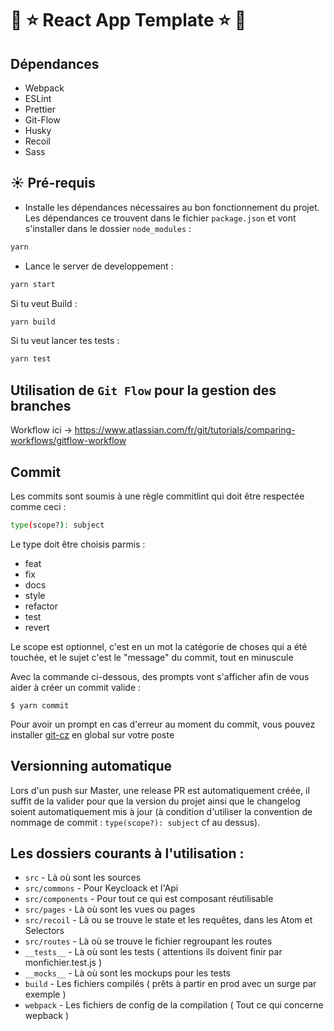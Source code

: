 # :rocket: :star: React App Template :star: :rocket:

## Dépendances

- Webpack
- ESLint
- Prettier
- Git-Flow
- Husky
- Recoil
- Sass


## :sunny: Pré-requis

- Installe les dépendances nécessaires au bon fonctionnement du projet. 
Les dépendances ce trouvent dans le fichier `package.json` et vont s'installer dans le dossier `node_modules` :

```bash
yarn
```

- Lance le server de developpement :

```bash
yarn start
```

Si tu veut Build :

```bash
yarn build
```

Si tu veut lancer tes tests :

```bash
yarn test
```

## Utilisation de `Git Flow` pour la gestion des branches
Workflow ici -> https://www.atlassian.com/fr/git/tutorials/comparing-workflows/gitflow-workflow


## Commit

Les commits sont soumis à une règle commitlint qui doit être respectée comme ceci : 
```sh
type(scope?): subject
```

Le type doit être choisis parmis : 
- feat
- fix
- docs
- style
- refactor
- test
- revert

Le scope est optionnel, c'est en un mot la catégorie de choses qui a été touchée, et le sujet c'est le "message" du commit, tout en minuscule

Avec la commande ci-dessous, des prompts vont s'afficher afin de vous aider à créer un commit valide :

```shell
$ yarn commit
```

Pour avoir un prompt en cas d'erreur au moment du commit, vous pouvez installer [git-cz](https://www.npmjs.com/package/git-cz) en global sur votre poste

## Versionning automatique

Lors d'un push sur Master, une release PR est automatiquement créée, il suffit de la valider pour que la version du projet ainsi que le changelog soient automatiquement mis à jour (à condition d'utiliser la convention de nommage de commit : `type(scope?): subject` cf au dessus).


## Les dossiers courants à l'utilisation :

- `src` - Là où sont les sources
- `src/commons` - Pour Keycloack et l'Api
- `src/components` - Pour tout ce qui est composant réutilisable
- `src/pages` - Là où sont les vues ou pages
- `src/recoil` - Là ou se trouve le state et les requêtes, dans les Atom et Selectors
- `src/routes` - Là où se trouve le fichier regroupant les routes
- `__tests__` - Là où sont les tests ( attentions ils doivent finir par monfichier.test.js )
- `__mocks__` - Là où sont les mockups pour les tests
- `build` - Les fichiers compilés ( prêts à partir en prod avec un surge par exemple )
- `webpack` - Les fichiers de config de la compilation ( Tout ce qui concerne wepback )
